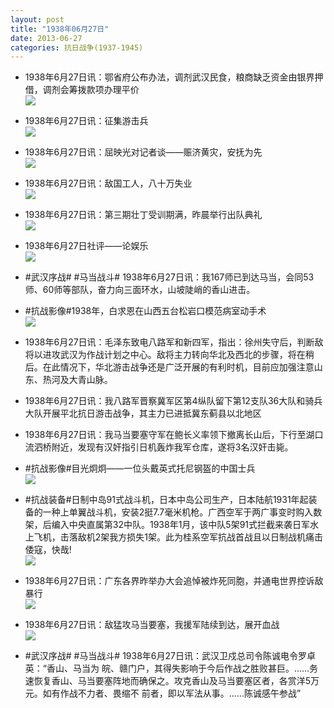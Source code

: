 ```yaml
---
layout: post
title: "1938年06月27日"
date: 2013-06-27
categories: 抗日战争(1937-1945)
---
```


<meta name="referrer" content="no-referrer" />

- 1938年6月27日讯：鄂省府公布办法，调剂武汉民食，粮商缺乏资金由银界押借，调剂会筹拨款项办理平价 <br/><img src="https://ww3.sinaimg.cn/large/aca367d8jw1e633k046ndj208w0p9dhp.jpg" />

- 1938年6月27日讯：征集游击兵 <br/><img src="https://ww1.sinaimg.cn/large/aca367d8jw1e631tto4c4j206n0533yp.jpg" />

- 1938年6月27日讯：屈映光对记者谈——赈济黄灾，安抚为先 <br/><img src="https://ww4.sinaimg.cn/large/aca367d8jw1e63037pea7j20be0p8q5h.jpg" />

- 1938年6月27日讯：敌国工人，八十万失业 <br/><img src="https://ww2.sinaimg.cn/large/aca367d8jw1e62ycstudnj206t09w74s.jpg" />

- 1938年6月27日讯：第三期壮丁受训期满，昨晨举行出队典礼 <br/><img src="https://ww2.sinaimg.cn/large/aca367d8jw1e62wme87zxj209x0k8mys.jpg" />

- 1938年6月27日社评——论娱乐 <br/><img src="https://ww4.sinaimg.cn/large/aca367d8jw1e62t5jyerqj20c10r00vz.jpg" />

- #武汉序战# #马当战斗# 1938年6月27日讯：我167师已到达马当，会同53师、60师等部队，奋力向三面环水，山坡陡峭的香山进击。 

- #抗战影像#1938年，白求恩在山西五台松岩口模范病室动手术 <br/><img src="https://ww3.sinaimg.cn/large/aca367d8jw1e62peuumtyj20i20e9t9z.jpg" />

- 1938年6月27日讯：毛泽东致电八路军和新四军，指出：徐州失守后，判断敌将以进攻武汉为作战计划之中心。敌将主力转向华北及西北的步骤，将在稍后。在此情况下，华北游击战争还是广泛开展的有利时机，目前应加强注意山东、热河及大青山脉。 

- 1938年6月27日讯：我八路军晋察冀军区第4纵队留下第12支队36大队和骑兵大队开展平北抗日游击战争，其主力已进抵冀东蓟县以北地区 

- 1938年6月27日讯：我马当要塞守军在鲍长义率领下撤离长山后，下行至湖口流泗桥附近，发现有汉奸指引日机轰炸我军仓库，遂将3名汉奸击毙。 

- #抗战影像#目光炯炯——一位头戴英式托尼钢盔的中国士兵 <br/><img src="https://ww3.sinaimg.cn/large/aca367d8jw1e62ih1w0tvj20lg0nc0vn.jpg" />

- #抗战装备#日制中岛91式战斗机，日本中岛公司生产，日本陆航1931年起装备的一种上单翼战斗机，安装2挺7.7毫米机枪。广西空军于两广事变时购入数架，后编入中央直属第32中队。1938年1月，该中队5架91式拦截来袭日军水上飞机，击落敌机2架我方损失1架。此为桂系空军抗战首战且以日制战机痛击倭寇，快哉! <br/><img src="https://ww4.sinaimg.cn/large/aca367d8jw1e62gqli8kyj20c10qtwfy.jpg" />

- 1938年6月27日讯：广东各界昨举办大会追悼被炸死同胞，并通电世界控诉敌暴行 <br/><img src="https://ww2.sinaimg.cn/large/aca367d8jw1e62f9sofoxj209q09wwfh.jpg" />

- 1938年6月27日讯：敌猛攻马当要塞，我援军陆续到达，展开血战 <br/><img src="https://ww3.sinaimg.cn/large/aca367d8jw1e62djn6ksdj208715wq64.jpg" />

- #武汉序战# #马当战斗# 1938年6月27日讯：武汉卫戍总司令陈诚电令罗卓英：“香山、马当为 皖、赣门户，其得失影响于今后作战之胜败甚巨。……务速恢复香山、马当要塞阵地而确保之。攻克香山及马当要塞区者，各赏洋5万元。如有作战不力者、畏缩不 前者，即以军法从事。......陈诚感午参战” 


